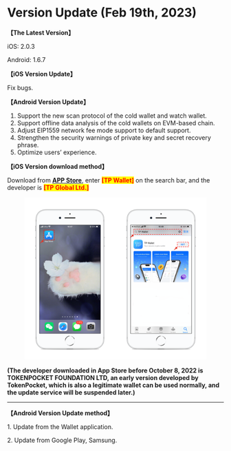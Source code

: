 # Version Update (Feb 19th, 2023)

**【The Latest Version】**

iOS: 2.0.3

Android: 1.6.7



**【iOS Version Update】**

&#x20;Fix bugs.



**【Android Version Update】**

1. Support the new scan protocol of the cold wallet and watch wallet.
2. Support offline data analysis of the cold wallets on EVM-based chain.
3. Adjust EIP1559 network fee mode support to default support.
4. Strengthen the security warnings of private key and secret recovery phrase.
5. Optimize users’ experience.



**【iOS Version download method】‌**

&#x20; Download from [**APP Store**](https://apps.apple.com/hk/app/tp-global-wallet/id6444625622), enter <mark style="color:red;">**\[TP Wallet]**</mark> on the search bar, and the developer is <mark style="color:red;">**\[TP Global Ltd.]**</mark>

<figure><img src="../../.gitbook/assets/image.png" alt=""><figcaption></figcaption></figure>

**(The developer downloaded in App Store before October 8, 2022 is TOKENPOCKET FOUNDATION LTD, an early version developed by TokenPocket, which is also a legitimate wallet can be used normally, and the update service will be suspended later.)**

****

**【Android Version Update method】**

1\. Update from the Wallet application.

&#x20; 2\. Update from Google Play, Samsung.

